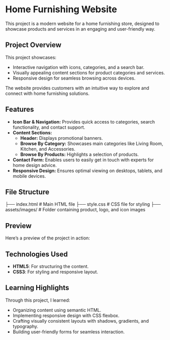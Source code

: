 # Home Furnishing Website

This project is a modern website for a home furnishing store, designed to showcase products and services in an engaging and user-friendly way.

## Project Overview
This project showcases:
- Interactive navigation with icons, categories, and a search bar.
- Visually appealing content sections for product categories and services.
- Responsive design for seamless browsing across devices.

The website provides customers with an intuitive way to explore and connect with home furnishing solutions.

## Features
- **Icon Bar & Navigation:** Provides quick access to categories, search functionality, and contact support.
- **Content Sections:**
  - **Header:** Displays promotional banners.
  - **Browse By Category:** Showcases main categories like Living Room, Kitchen, and Accessories.
  - **Browse By Products:** Highlights a selection of products.
- **Contact Form:** Enables users to easily get in touch with experts for home design advice.
- **Responsive Design:** Ensures optimal viewing on desktops, tablets, and mobile devices.

## File Structure
├── index.html # Main HTML file ├── style.css # CSS file for styling ├── assets/images/ # Folder containing product, logo, and icon images


## Preview
Here’s a preview of the project in action:



## Technologies Used
- **HTML5**: For structuring the content.
- **CSS3**: For styling and responsive layout.

## Learning Highlights
Through this project, I learned:
- Organizing content using semantic HTML.
- Implementing responsive design with CSS flexbox.
- Crafting visually consistent layouts with shadows, gradients, and typography.
- Building user-friendly forms for seamless interaction.
